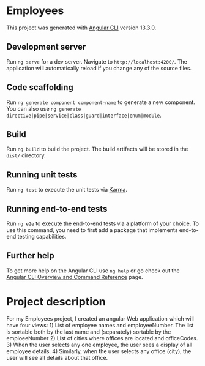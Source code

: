 # Employees

This project was generated with [Angular CLI](https://github.com/angular/angular-cli) version 13.3.0.

## Development server

Run `ng serve` for a dev server. Navigate to `http://localhost:4200/`. The application will automatically reload if you change any of the source files.

## Code scaffolding

Run `ng generate component component-name` to generate a new component. You can also use `ng generate directive|pipe|service|class|guard|interface|enum|module`.

## Build

Run `ng build` to build the project. The build artifacts will be stored in the `dist/` directory.

## Running unit tests

Run `ng test` to execute the unit tests via [Karma](https://karma-runner.github.io).

## Running end-to-end tests

Run `ng e2e` to execute the end-to-end tests via a platform of your choice. To use this command, you need to first add a package that implements end-to-end testing capabilities.

## Further help

To get more help on the Angular CLI use `ng help` or go check out the [Angular CLI Overview and Command Reference](https://angular.io/cli) page.

# Project description

For my Employees project, I created an angular Web application which will have four views: 1) List of employee names and employeeNumber. The list is sortable both by the last name  and (separately) sortable by the emploeeNumber 2) List of cities where offices are located and officeCodes. 3) When the user selects any one employee, the user sees a display of all employee details. 4) Similarly, when the user selects any office (city), the user will see all details about that office. 

